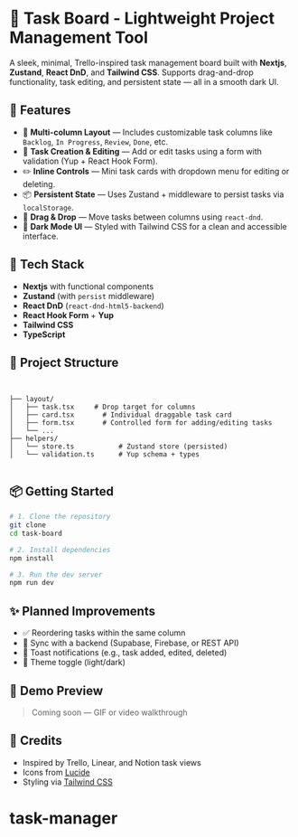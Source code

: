 
# 📝 Task Board - Lightweight Project Management Tool

A sleek, minimal, Trello-inspired task management board built with **Nextjs**, **Zustand**, **React DnD**, and **Tailwind CSS**. Supports drag-and-drop functionality, task editing, and persistent state — all in a smooth dark UI.

## 🚀 Features

- 🔁 **Multi-column Layout** — Includes customizable task columns like `Backlog`, `In Progress`, `Review`, `Done`, etc.
- 🎯 **Task Creation & Editing** — Add or edit tasks using a form with validation (Yup + React Hook Form).
- ✏️ **Inline Controls** — Mini task cards with dropdown menu for editing or deleting.
- 📦 **Persistent State** — Uses Zustand + middleware to persist tasks via `localStorage`.
- 🧲 **Drag & Drop** — Move tasks between columns using `react-dnd`.
- 💅 **Dark Mode UI** — Styled with Tailwind CSS for a clean and accessible interface.

## 🧰 Tech Stack

- **Nextjs** with functional components
- **Zustand** (with `persist` middleware)
- **React DnD** (`react-dnd-html5-backend`)
- **React Hook Form** + **Yup**
- **Tailwind CSS**
- **TypeScript**

## 📂 Project Structure

```


├── layout/
│   ├── task.tsx     # Drop target for columns
│   ├── card.tsx       # Individual draggable task card
│   ├── form.tsx       # Controlled form for adding/editing tasks
│   └── ...
├── helpers/
│   └── store.ts           # Zustand store (persisted)
│   └── validation.ts      # Yup schema + types


````

## 📦 Getting Started

```bash
# 1. Clone the repository
git clone 
cd task-board

# 2. Install dependencies
npm install

# 3. Run the dev server
npm run dev
````

## ✨ Planned Improvements

* ✅ Reordering tasks within the same column
* 🔁 Sync with a backend (Supabase, Firebase, or REST API)
* 🔔 Toast notifications (e.g., task added, edited, deleted)
* 🌈 Theme toggle (light/dark)

## 📸 Demo Preview

> Coming soon — GIF or video walkthrough

## 🙌 Credits

* Inspired by Trello, Linear, and Notion task views
* Icons from [Lucide](https://lucide.dev/)
* Styling via [Tailwind CSS](https://tailwindcss.com/)

# task-manager
